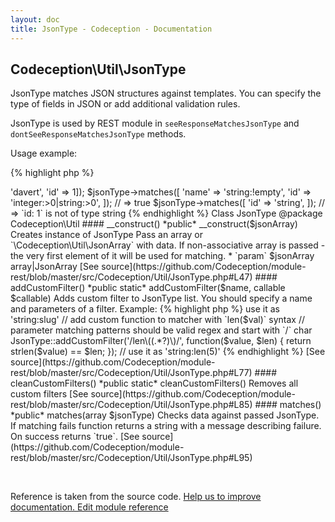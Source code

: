```yaml
---
layout: doc
title: JsonType - Codeception - Documentation
---
```



## Codeception\Util\JsonType



JsonType matches JSON structures against templates.
You can specify the type of fields in JSON or add additional validation rules.

JsonType is used by REST module in `seeResponseMatchesJsonType` and `dontSeeResponseMatchesJsonType` methods.

Usage example:

{% highlight php %}

<?php
$jsonType = new JsonType(['name' => 'davert', 'id' => 1]);
$jsonType->matches([
  'name' => 'string:!empty',
  'id' => 'integer:>0|string:>0',
]); // => true

$jsonType->matches([
  'id' => 'string',
]); // => `id: 1` is not of type string

{% endhighlight %}

Class JsonType
@package Codeception\Util


#### __construct()

 *public* __construct($jsonArray) 

Creates instance of JsonType
Pass an array or `\Codeception\Util\JsonArray` with data.
If non-associative array is passed - the very first element of it will be used for matching.

 * `param` $jsonArray array|JsonArray

[See source](https://github.com/Codeception/module-rest/blob/master/src/Codeception/Util/JsonType.php#L47)

#### addCustomFilter()

 *public static* addCustomFilter($name, callable $callable) 

Adds custom filter to JsonType list.
You should specify a name and parameters of a filter.

Example:

{% highlight php %}

<?php
JsonType::addCustomFilter('slug', function($value) {
    return strpos(' ', $value) !== false;
});
// => use it as 'string:slug'

// add custom function to matcher with `len($val)` syntax
// parameter matching patterns should be valid regex and start with `/` char
JsonType::addCustomFilter('/len\((.*?)\)/', function($value, $len) {
  return strlen($value) == $len;
});
// use it as 'string:len(5)'

{% endhighlight %}

[See source](https://github.com/Codeception/module-rest/blob/master/src/Codeception/Util/JsonType.php#L77)

#### cleanCustomFilters()

 *public static* cleanCustomFilters() 

Removes all custom filters

[See source](https://github.com/Codeception/module-rest/blob/master/src/Codeception/Util/JsonType.php#L85)

#### matches()

 *public* matches(array $jsonType) 

Checks data against passed JsonType.
If matching fails function returns a string with a message describing failure.
On success returns `true`.

[See source](https://github.com/Codeception/module-rest/blob/master/src/Codeception/Util/JsonType.php#L95)

<p>&nbsp;</p><div class="alert alert-warning">Reference is taken from the source code. <a href="https://github.com/Codeception/module-rest/blob/master/src/Codeception/Util/JsonType.php">Help us to improve documentation. Edit module reference</a></div>
